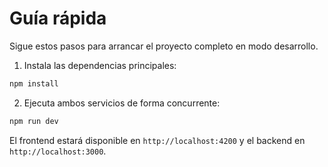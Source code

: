 # Guía rápida

Sigue estos pasos para arrancar el proyecto completo en modo desarrollo.

1. Instala las dependencias principales:

```bash
npm install
```

2. Ejecuta ambos servicios de forma concurrente:

```bash
npm run dev
```

El frontend estará disponible en `http://localhost:4200` y el backend en `http://localhost:3000`.
